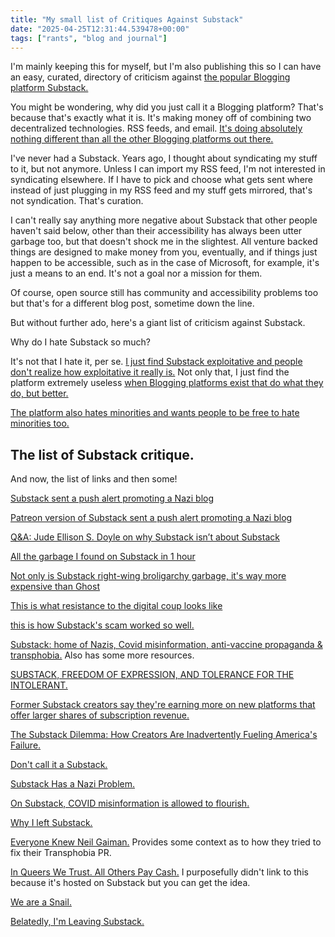 ```yaml
---
title: "My small list of Critiques Against Substack"
date: "2025-04-25T12:31:44.539478+00:00"
tags: ["rants", "blog and journal"]
---
```


I'm mainly keeping this for myself, but I'm also publishing this so I can have an easy, curated, directory of criticism against [the popular Blogging platform Substack.](https://en.wikipedia.org/wiki/Substack)

You might be wondering, why did you just call it a Blogging platform? That's because that's exactly what it is. It's making money off of combining two decentralized technologies. RSS feeds, and email. [It's doing absolutely nothing different than all the other Blogging platforms out there.](https://kingettlinks.bearblog.dev/tech-internet-and-blog-related-resources/)

I've never had a Substack. Years ago, I thought about syndicating my stuff to it, but not anymore. Unless I can import my RSS feed, I'm not interested in syndicating elsewhere. If I have to pick and choose what gets sent where instead of just plugging in my RSS feed and my stuff gets mirrored, that's not syndication. That's curation.

I can't really say anything more negative about Substack that other people haven't said below, other than their accessibility has always been utter garbage too, but that doesn't shock me in the slightest. All venture backed things are designed to make money from you, eventually, and if things just happen to be accessible, such as in the case of Microsoft, for example, it's just a means to an end. It's not a goal nor a mission for them.

Of course, open source still has community and accessibility problems too but that's for a different blog post, sometime down the line.

But without further ado, here's a giant list of criticism against Substack.

Why do I hate Substack so much?

It's not that I hate it, per se. [I just find Substack exploitative and people don't realize how exploitative it really is.](https://buttondown.com/thehypothesis/archive/heres-why-substacks-scam-worked-so-well/) Not only that, I just find the platform extremely useless [when Blogging platforms exist that do what they do, but better.](https://kingettlinks.bearblog.dev/tech-internet-and-blog-related-resources/)

[The platform also hates minorities and wants people to be free to hate minorities too.](https://starbreaker.org/grimoire/entries/substack-freedom-of-expression-and-tolerance-for-the-intolerant/index.html)

## The list of Substack critique.

And now, the list of links and then some!

[Substack sent a push alert promoting a Nazi blog](https://www.usermag.co/p/substack-sent-a-push-alert-promoting-nazi-white-supremacist-blog)

[Patreon version of Substack sent a push alert promoting a Nazi blog](https://www.patreon.com/posts/substack-sent-135263203)

[Q&A: Jude Ellison S. Doyle on why Substack isn’t about Substack](https://objectivejournalism.org/2021/04/qa-jude-ellison-s-doyle-on-why-substack-isnt-about-substack/)

[All the garbage I found on Substack in 1 hour](https://badnewsletter.substack.com/p/all-the-garbage-i-found-on-substack?ref=news.elenarossini.com)

[Not only is Substack right-wing broligarchy garbage, it's way more expensive than Ghost](https://micahflee.com/not-only-is-substack-right-wing-broligarchy-garbage-its-way-more-expensive-than-ghost/?ref=news.elenarossini.com)

[This is what resistance to the digital coup looks like](https://news.elenarossini.com/this-is-what-resistance-to-the-digital-coup-looks-like/)

[this is how Substack's scam worked so well.](https://buttondown.com/thehypothesis/archive/heres-why-substacks-scam-worked-so-well/)

[Substack: home of Nazis, Covid misinformation, anti-vaccine propaganda & transphobia.](https://www.patreon.com/posts/substack-home-of-124180170) Also has some more resources.

[SUBSTACK, FREEDOM OF EXPRESSION, AND TOLERANCE FOR THE INTOLERANT.](https://starbreaker.org/grimoire/entries/substack-freedom-of-expression-and-tolerance-for-the-intolerant/index.html)

[Former Substack creators say they're earning more on new platforms that offer larger shares of subscription revenue.](https://archive.is/FkNlD)

[The Substack Dilemma: How Creators Are Inadvertently Fueling America's Failure.](https://america2.news/the-substack-dilemma-how-creators-are-inadvertently-fueling-americas-failure/)

[Don't call it a Substack.](https://www.anildash.com/2024/11/19/dont-call-it-a-substack/)

[Substack Has a Nazi Problem.](https://archive.ph/uyugO)

[On Substack, COVID misinformation is allowed to flourish.](https://archive.is/ltLvI)

[Why I left Substack.](https://buttondown.com/onthebooks/archive/the-paid-newsletter-space-or-8826/)

[Everyone Knew Neil Gaiman.](https://jude-doyle.ghost.io/everyone-knew-neil-gaiman/) Provides some context as to how they tried to fix their Transphobia PR.

[In Queers We Trust. All Others Pay Cash.](https://jude-doyle.ghost.io/le-test/) I purposefully didn't link to this because it's hosted on Substack but you can get the idea.

[We are a Snail.](https://stone-soup.ghost.io/we-are-a-snail/)

[Belatedly, I'm Leaving Substack.](https://www.gracelavery.org/leaving-substack/)